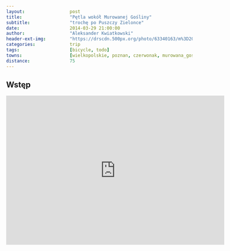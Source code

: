 ```yaml
---
layout:                 post
title:                  "Pętla wokół Murowanej Gośliny"
subtitle:               "trochę po Puszczy Zielonce"
date:                   2014-03-29 21:00:00
author:                 "Aleksander Kwiatkowski"
header-ext-img:         "https://drscdn.500px.org/photo/63340163/m%3D2048/3cb81337b0bdb0ab84db53bdf5c66e1c"
categories:             trip
tags:                   [bicycle, todo]
towns:                  [wielkopolskie, poznan, czerwonak, murowana_goslina]
distance:               75
---
```


Wstęp
-----

<iframe height='405' width='590' frameborder='0' allowtransparency='true' scrolling='no' src='https://www.strava.com/activities/137169014/embed/e80e803b236dfbbaf24d5f416353691d0a00bf60'></iframe>




